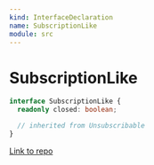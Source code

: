 ```yaml
---
kind: InterfaceDeclaration
name: SubscriptionLike
module: src
---
```


# SubscriptionLike

```ts
interface SubscriptionLike {
  readonly closed: boolean;

  // inherited from Unsubscribable
}
```

[Link to repo](https://github.com/ReactiveX/rxjs/blob/master/src/internal/types.ts#L56-L59)
